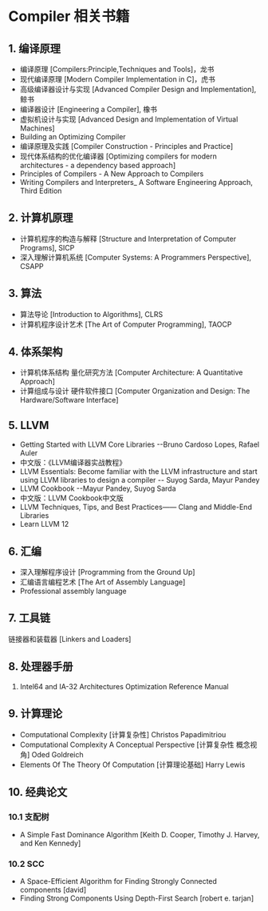 # Compiler 相关书籍

## 1. 编译原理

* 编译原理 [Compilers:Principle,Techniques and Tools]，龙书
* 现代编译原理 [Modern Compiler Implementation in C]，虎书
* 高级编译器设计与实现 [Advanced Compiler Design and Implementation], 鲸书
* 编译器设计 [Engineering a Compiler], 橡书
* 虚拟机设计与实现 [Advanced Design and Implementation of Virtual Machines]
* Building an Optimizing Compiler
* 编译原理及实践 [Compiler Construction - Principles and Practice]
* 现代体系结构的优化编译器 [Optimizing compilers for modern architectures - a dependency based approach]
* Principles of Compilers - A New Approach to Compilers
* Writing Compilers and Interpreters_ A Software Engineering Approach, Third Edition

## 2. 计算机原理

* 计算机程序的构造与解释 [Structure and Interpretation of Computer Programs], SICP
* 深入理解计算机系统 [Computer Systems: A Programmers Perspective], CSAPP

## 3. 算法

* 算法导论 [Introduction to Algorithms], CLRS
* 计算机程序设计艺术 [The Art of Computer Programming], TAOCP

## 4. 体系架构

* 计算机体系结构 量化研究方法 [Computer Architecture: A Quantitative Approach]
* 计算组成与设计 硬件软件接口 [Computer Organization and Design: The Hardware/Software Interface]

## 5. LLVM

* Getting Started with LLVM Core Libraries --Bruno Cardoso Lopes, Rafael Auler
* 中文版：《LLVM编译器实战教程》
* LLVM Essentials: Become familiar with the LLVM infrastructure and start using LLVM libraries to design a compiler -- Suyog Sarda, Mayur Pandey
* LLVM Cookbook --Mayur Pandey, Suyog Sarda
* 中文版：LLVM Cookbook中文版
* LLVM Techniques, Tips, and Best Practices—— Clang and Middle-End Libraries
* Learn LLVM 12

## 6. 汇编

* 深入理解程序设计 [Programming from the Ground Up]
* 汇编语言编程艺术 [The Art of Assembly Language]
* Professional assembly language

## 7. 工具链

链接器和装载器 [Linkers and Loaders]

## 8. 处理器手册

1. Intel64 and IA-32 Architectures Optimization Reference Manual

## 9. 计算理论

* Computational Complexity [计算复杂性] Christos Papadimitriou
* Computational Complexity A Conceptual Perspective [计算复杂性 概念视角] Oded Goldreich
* Elements Of The Theory Of Computation [计算理论基础] Harry Lewis

## 10. 经典论文

### 10.1 支配树

* A Simple Fast Dominance Algorithm [Keith D. Cooper, Timothy J. Harvey, and Ken Kennedy]

### 10.2 SCC

* A Space-Efficient Algorithm for Finding Strongly Connected components [david]
* Finding Strong Components Using Depth-First Search [robert e. tarjan]